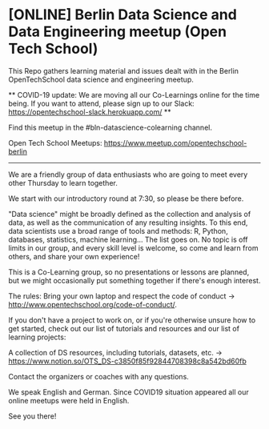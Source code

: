 # [ONLINE] Berlin Data Science and Data Engineering meetup (Open Tech School)

This Repo gathers learning material and issues dealt with in the Berlin OpenTechSchool data science and engineering meetup.

** COVID-19 update: We are moving all our Co-Learnings online for the time being. If you want to attend, please sign up to our Slack: https://opentechschool-slack.herokuapp.com/ **

Find this meetup in the #bln-datascience-colearning channel.

Open Tech School Meetups:
https://www.meetup.com/opentechschool-berlin
_________________________________________

We are a friendly group of data enthusiasts who are going to meet every other Thursday to learn together.

We start with our introductory round at 7:30, so please be there before.

"Data science" might be broadly defined as the collection and analysis of data, as well as the communication of any resulting insights. To this end, data scientists use a broad range of tools and methods: R, Python, databases, statistics, machine learning… The list goes on. No topic is off limits in our group, and every skill level is welcome, so come and learn from others, and share your own experience!

This is a Co-Learning group, so no presentations or lessons are planned, but we might occasionally put something together if there's enough interest.

The rules: Bring your own laptop and respect the code of conduct → http://www.opentechschool.org/code-of-conduct/.

If you don't have a project to work on, or if you're otherwise unsure how to get started, check out our list of tutorials and resources and our list of learning projects:

A collection of DS resources, including tutorials, datasets, etc. → https://www.notion.so/OTS_DS-c3850f85f92844708398c8a542bd60fb

Contact the organizers or coaches with any questions.

We speak English and German.
Since COVID19 situation appeared all our online meetups were held in English. 

See you there!



